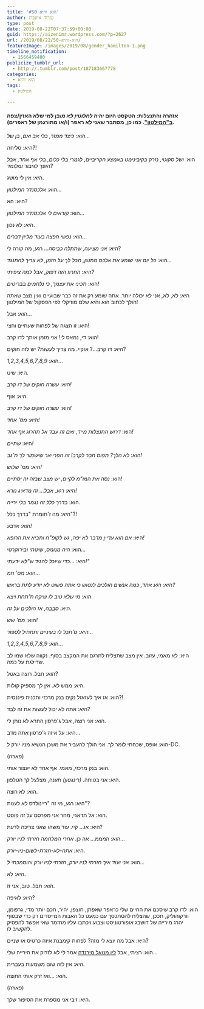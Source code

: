```yaml
---
title: 'הוא והיא #50'
author: נמרוד איזנברג
type: post
date: 2019-08-22T07:37:59+00:00
guid: https://aizenimr.wordpress.com/?p=2627
url: /2019/08/22/הוא-והיא-50/
featureImage: /images/2019/08/gender_hamilton-1.png
timeline_notification:
  - 1566459480
publicize_tumblr_url:
  - http://.tumblr.com/post/187183667778
categories:
  - הוא והיא
tags:
  - המילטון

---
```

#### אזהרה והתנצלות: הטקסט היום יהיה _לחלוטין לא מובן_ למי שלא האזין/צפה [ב"המילטון"][1]. כמו כן, מסתבר שאני לא ראפר (ו/או מתורגמן של ראפרים).

הוא: _כיצד ממזר, בלי אב ואם, בן של&#8230;_

היא: סליחה?!

הוא: _ושל סקוטי, נזרק בקיבינימט באמצע הקריביים, לגמרי בלי כלום, בלי אף אחד, אבל הופך לגיבור ומלומד?_ 

היא: אין לי מושג.

הוא: _אלכסנדר המילטון&#8230;_

היא: הא?

הוא: _קוראים לי אלכסנדר המילטון&#8230;_

היא: לא נכון.

הוא: _נפשי חפצה בעוד מליון דברים&#8230;_

היא: _אני מציעה, שתתלה כביסה&#8230;_ רגע, מה קורה לי?

הוא: _כל יום אני שומע את אלכס מתנגן, חבל לך על הזמן, לא צריך להתנגד&#8230;_

היא: _החרוז הזה דפוק, אבל למה ציפיתי?_

הוא: _תכיני את עצמך, כי נלחמים בבריטים!_

היא: לא, לא, אני לא יכולה יותר. אתה שומע רק את זה כבר שבועיים ואין מצב שאתה הולך לכתוב הוא והיא שלם מוזיקלי לפי הפסקול של המילטון!

הוא: אבל&#8230;

היא: זו הצגה של לפחות שעתיים וחצי!

הוא: די, נמאס לי! אני מזמן אותך לדו קרב!

היא: דו קרב&#8230;? אוקיי. מה צריך לעשות? יש לזה חוקים?

הוא: _1,2,3,4,5,6,7,8,9&#8230;_

היא: שיט.

_הוא: עשרה חוקים של דו קרב!_

היא: אוף.

הוא: _עשרה חוקים של דו קרב!_

היא: _מס' אחד!_

הוא: _דרוש התנצלות מייד, ואם זה עבד אל תהרוג אף אחד!_

היא: _שתיים!_

הוא: _לא הלך? תפוס חבר לקרב! זה הפרייאר שישמור לך ת'גב!_

היא: מס' _שלוש!_

הוא: _נסה את המו"מ לקיים, יש מצב שבזה זה יסתיים!_

היא: _רגע, אבל&#8230; זה מדאיג נורא!_

הוא: _בדרך כלל זה נגמר בלי ירייה._

היא: מה ז'תומרת "בדרך כלל"?!

הוא: _ארבע!_

היא: _אם הוא עדיין מדבר לא יפה, גש לקופ"ח ותביא את הרופא!_

הוא: _היה מנומס, שיטתי ובירוקרטי&#8230;_

היא: &#8230;_כדי שיוכל להגיד ש"לא ידעתי!"_

הוא: _מס' חמ&#8230;_

היא: _רגע אחד, כמה אנשים הולכים לנטוש כי אתה פשוט לא יודע לתת בראש?_

הוא: _מי שלא טוב לו שיקח ת'תחת ויצא._

_היא: סבבה, אז הולכים על זה._

הוא: _מס' שש!_

_היא: ס'תכל לו בעיניים ותתחיל לספור&#8230;_

הוא: _1,2,3,4,5,6,7,8,9&#8230;_

היא: לא מאמי, עזוב. אין מצב שתצליח לתרגם את המקצב בסוף. נקווה שלא שמו לב שדילגת על כמה.

הוא: חבל. רוצה באטל?

היא: ממש לא. אין לך מספיק קולות.

הוא: אז איך לעזאזל נקים בנק מרכזי ותכנית פיננסית?!

היא: אתה לא יכול לעשות את זה לבד?

הוא: אני רוצה, אבל ג'פרסון החרא לא נותן לי.

היא: על איזה ג'פרסון אתה מדב&#8230;

הוא: אופס, שכחתי לומר לך. אני הולך להעביר את משכן הנשיא מניו יורק ל-DC.

(פאוזה)

הוא: בנק מרכזי, מאמי. אף אחד לא יעצור אותי.

היא: אני בטוחה. _(רינגטון)_ תענה, מצלצל לך הטלפון.

הוא: לא רוצה.

היא: רגע, מי זה "ריינולדס לא לענות"?

הוא: אל תדאגי, מחר אני מפרסם על זה פוסט.

היא: או&#8230; קיי. עוד משהו שאני צריכה לדעת?

הוא: המממ&#8230; אה כן. _אחרי המלחמה חזרתי לניו יורק&#8230;_

היא: _אתה-לא-חזרת-לשום-ניו-יורק._

הוא: _אני ועוד איך חזרתי לניו יורק, חזרתי לניו יורק והוסמכתי ל&#8230;_

היא: לא.

הוא: חבל. טוב, אני זז.

היא: לאיפה?

הוא: לדו קרב שיסכם את החיים שלי כראפר שאפתן, חוצפן, יהיר, חכם יותר מדי, גרפומן, וורקוהוליק, תככן, שהצליח להסתכסך עם כמעט כל האבות המייסדים רק כדי שבסוף יהרג מירייה של דושבג אופורטוניסט וצבוע ויכתבו עליו מחזמר שאי אפשר להפסיק להקשיב לו.

היא: אבל מה יוצא לי מזה? לפחות קימבנת איזה כרטיס או שניים?

הוא: רציתי, אבל [לין מנואל מירנדה][2] אמר לי לא לזרוק את הירייה שלי&#8230;

היא: אין לזה שום משמעות בעברית.

הוא: &#8230;ואז זרק אותי החוצה.

(פאוזה)

היא: זיבי אני מספרת את הסיפור שלך.

 [1]: https://hamiltonmusical.com
 [2]: https://en.wikipedia.org/wiki/Lin-Manuel_Miranda